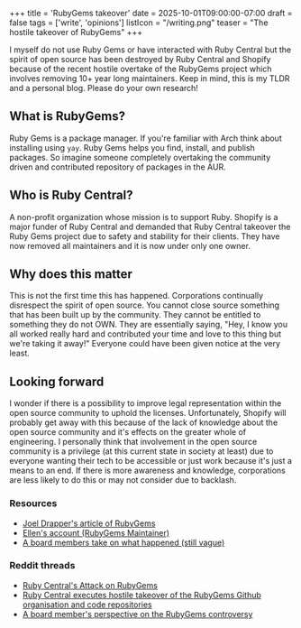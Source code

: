 +++
title = 'RubyGems takeover'
date = 2025-10-01T09:00:00-07:00
draft = false
tags = ['write', 'opinions']
listIcon = "/writing.png"
teaser = "The hostile takeover of RubyGems"
+++

I myself do not use Ruby Gems or have interacted with Ruby Central but the spirit of open source has been destroyed by Ruby Central and Shopify because of the recent hostile overtake of the RubyGems project which involves removing 10+ year long maintainers. Keep in mind, this is my TLDR and a personal blog. Please do your own research!

## What is RubyGems?
Ruby Gems is a package manager. If you're familiar with Arch think about installing using `yay`. Ruby Gems helps you find, install, and publish packages. So imagine someone completely overtaking the community driven and contributed repository of packages in the AUR.

## Who is Ruby Central?
A non-profit organization whose mission is to support Ruby. Shopify is a major funder of Ruby Central and demanded that Ruby Central takeover the Ruby Gems project due to safety and stability for their clients. They have now removed all maintainers and it is now under only one owner. 

## Why does this matter
This is not the first time this has happened. Corporations continually disrespect the spirit of open source. You cannot close source something that has been built up by the community. They cannot be entitled to something they do not OWN. They are essentially saying, "Hey, I know you all worked really hard and contributed your time and love to this thing but we're taking it away!" Everyone could have been given notice at the very least.

## Looking forward
I wonder if there is a possibility to improve legal representation within the open source community to uphold the licenses. Unfortunately, Shopify will probably get away with this because of the lack of knowledge about the open source community and it's effects on the greater whole of engineering. I personally think that involvement in the open source community is a privilege (at this current state in society at least) due to everyone wanting their tech to be accessible or just work because it's just a means to an end. If there is more awareness and knowledge, corporations are less likely to do this or may not consider due to backlash.

### Resources
- [Joel Drapper's article of RubyGems](https://joel.drapper.me/p/rubygems-takeover/)
- [Ellen's account (RubyGems Maintainer)](https://pup-e.com/goodbye-rubygems.pdf)
 - [A board members take on what happened (still vague)](https://apiguy.substack.com/p/a-board-members-perspective-of-the?r=43k3q&utm_medium=ios&triedRedirect=true)

### Reddit threads
- [Ruby Central's Attack on RubyGems](https://www.reddit.com/r/ruby/comments/1nkzszc/ruby_centrals_attack_on_rubygems/)
- [Ruby Central executes hostile takeover of the RubyGems Github organisation and code repositories](https://www.reddit.com/r/programming/comments/1nrbh25/ruby_central_executes_hostile_takeover_of_the/)
- [A board member's perspective on the RubyGems controversy](https://www.reddit.com/r/ruby/comments/1nmzqq2/a_board_members_perspective_on_the_rubygems/)
